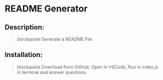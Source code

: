 # README Generator
## Description:
 > blockquote Generate a README File
## Installation:
 > blockquote Download from GitHub, Open in VSCode, Run in index.js in terminal and answer questions.

